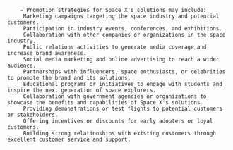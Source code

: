         - Promotion strategies for Space X's solutions may include:
         Marketing campaigns targeting the space industry and potential customers.
         Participation in industry events, conferences, and exhibitions.
         Collaboration with other companies or organizations in the space industry.
         Public relations activities to generate media coverage and increase brand awareness.
         Social media marketing and online advertising to reach a wider audience.
         Partnerships with influencers, space enthusiasts, or celebrities to promote the brand and its solutions.
         Educational programs or initiatives to engage with students and inspire the next generation of space explorers.
         Collaboration with government agencies or organizations to showcase the benefits and capabilities of Space X's solutions.
         Providing demonstrations or test flights to potential customers or stakeholders.
         Offering incentives or discounts for early adopters or loyal customers.
         Building strong relationships with existing customers through excellent customer service and support.



